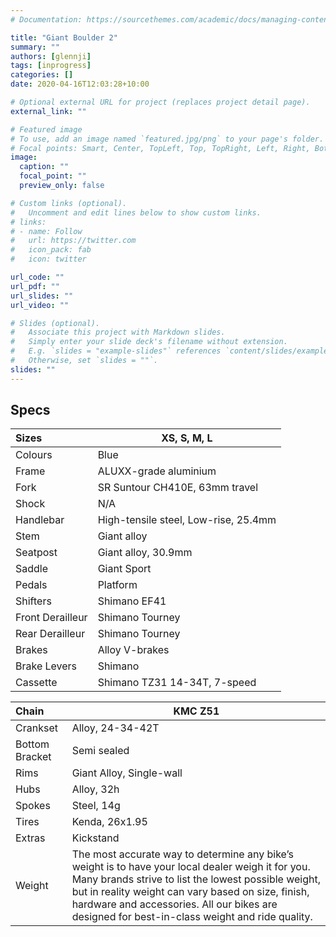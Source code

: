 ```yaml
---
# Documentation: https://sourcethemes.com/academic/docs/managing-content/

title: "Giant Boulder 2"
summary: ""
authors: [glennji]
tags: [inprogress]
categories: []
date: 2020-04-16T12:03:28+10:00

# Optional external URL for project (replaces project detail page).
external_link: ""

# Featured image
# To use, add an image named `featured.jpg/png` to your page's folder.
# Focal points: Smart, Center, TopLeft, Top, TopRight, Left, Right, BottomLeft, Bottom, BottomRight.
image:
  caption: ""
  focal_point: ""
  preview_only: false

# Custom links (optional).
#   Uncomment and edit lines below to show custom links.
# links:
# - name: Follow
#   url: https://twitter.com
#   icon_pack: fab
#   icon: twitter

url_code: ""
url_pdf: ""
url_slides: ""
url_video: ""

# Slides (optional).
#   Associate this project with Markdown slides.
#   Simply enter your slide deck's filename without extension.
#   E.g. `slides = "example-slides"` references `content/slides/example-slides.md`.
#   Otherwise, set `slides = ""`.
slides: ""
---
```


## Specs

| Sizes            | XS, S, M, L                          |
| :--------------- | ------------------------------------ |
| Colours          | Blue                                 |
| Frame            | ALUXX-grade aluminium                |
| Fork             | SR Suntour CH410E, 63mm travel       |
| Shock            | N/A                                  |
| Handlebar        | High-tensile steel, Low-rise, 25.4mm |
| Stem             | Giant alloy                          |
| Seatpost         | Giant alloy, 30.9mm                  |
| Saddle           | Giant Sport                          |
| Pedals           | Platform                             |
| Shifters         | Shimano EF41                         |
| Front Derailleur | Shimano Tourney                      |
| Rear Derailleur  | Shimano Tourney                      |
| Brakes           | Alloy V-brakes                       |
| Brake Levers     | Shimano                              |
| Cassette         | Shimano TZ31 14-34T, 7-speed         |

| Chain          | KMC Z51                                                      |
| :------------- | ------------------------------------------------------------ |
| Crankset       | Alloy, 24-34-42T                                             |
| Bottom Bracket | Semi sealed                                                  |
| Rims           | Giant Alloy, Single-wall                                     |
| Hubs           | Alloy, 32h                                                   |
| Spokes         | Steel, 14g                                                   |
| Tires          | Kenda, 26x1.95                                               |
| Extras         | Kickstand                                                    |
| Weight         | The most accurate way to determine any bike’s weight is to have your local dealer weigh it for you. Many brands strive to list the lowest possible weight, but in reality weight can vary based on size, finish, hardware and accessories. All our bikes are designed for best-in-class weight and ride quality. |